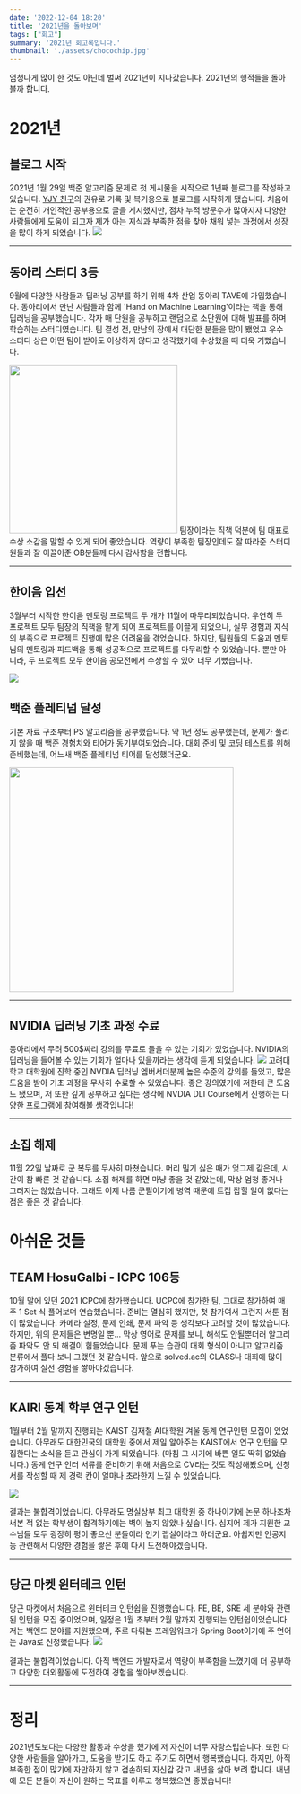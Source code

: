```yaml
---
date: '2022-12-04 18:20'
title: '2021년을 돌아보며'
tags: ["회고"]
summary: '2021년 회고록입니다.'
thumbnail: './assets/chocochip.jpg'
---
```


엄청나게 많이 한 것도 아닌데 벌써 2021년이 지나갔습니다. 2021년의 행적들을 돌아볼까 합니다.

# 2021년
## 블로그 시작
2021년 1월 29일 백준 알고리즘 문제로 첫 게시물을 시작으로 1년째 블로그를 작성하고 있습니다. [YJY 친구](https://yjyoon-dev.github.io/)의 권유로 기록 및 복기용으로 블로그를 시작하게 됐습니다. 처음에는 순전히 개인적인 공부용으로 글을 게시했지만, 점차 누적 방문수가 많아지자 다양한 사람들에게 도움이 되고자 제가 아는 지식과 부족한 점을 찾아 채워 넣는 과정에서 성장을 많이 하게 되었습니다.
![](https://github.com/user-attachments/assets/946a914b-3e01-4645-b3ed-3a1cc4c6257b)

----
## 동아리 스터디 3등

9월에 다양한 사람들과 딥러닝 공부를 하기 위해 4차 산업 동아리 TAVE에 가입했습니다. 동아리에서 만난 사람들과 함께 'Hand on Machine Learning'이라는 책을 통해 딥러닝을 공부했습니다. 각자 매 단원을 공부하고 랜덤으로 소단원에 대해 발표를 하며 학습하는 스터디였습니다. 팀 결성 전, 만남의 장에서 대단한 분들을 많이 뵀었고 우수 스터디 상은 어떤 팀이 받아도 이상하지 않다고 생각했기에 수상했을 때 더욱 기뻤습니다.

<img width=300 src=https://github.com/user-attachments/assets/cf172762-4563-4e43-8883-e53deb921292>
팀장이라는 직책 덕분에 팀 대표로 수상 소감을 말할 수 있게 되어 좋았습니다. 역량이 부족한 팀장인데도 잘 따라준 스터디원들과 잘 이끌어준 OB분들께 다시 감사함을 전합니다.

---

## 한이음 입선

3월부터 시작한 한이음 멘토링 프로젝트 두 개가 11월에 마무리되었습니다. 우연히 두 프로젝트 모두 팀장의 직책을 맡게 되어 프로젝트를 이끌게 되었으나, 실무 경험과 지식의 부족으로 프로젝트 진행에 많은 어려움을 겪었습니다. 하지만, 팀원들의 도움과 멘토님의 멘토링과 피드백을 통해 성공적으로 프로젝트를 마무리할 수 있었습니다. 뿐만 아니라, 두 프로젝트 모두 한이음 공모전에서 수상할 수 있어 너무 기뻤습니다.

![](https://github.com/user-attachments/assets/3fa164ba-1e8b-4fa6-9ce4-3a9d1bd1fad8)

## 백준 플레티넘 달성

기본 자료 구조부터 PS 알고리즘을 공부했습니다. 약 1년 정도 공부했는데, 문제가 풀리지 않을 때 백준 경험치와 티어가 동기부여되었습니다. 대회 준비 및 코딩 테스트를 위해 준비했는데, 어느새 백준 플레티넘 티어를 달성했더군요.

<img width=400 src=https://github.com/user-attachments/assets/3adcf94e-4a99-4f85-8ff1-13a9222471f0>

---

## NVIDIA 딥러닝 기초 과정 수료

동아리에서 무려 500$짜리 강의를 무료로 들을 수 있는 기회가 있었습니다. NVIDIA의 딥러닝을 들어볼 수 있는 기회가 얼마나 있을까라는 생각에 듣게 되었습니다.
![](https://github.com/user-attachments/assets/f1dd2ae4-fd66-497d-9658-93f4cf4ca726)
고려대학교 대학원에 진학 중인 NVDIA 딥러닝 엠버서더분께 높은 수준의 강의를 들었고, 많은 도움을 받아 기초 과정을 무사히 수료할 수 있었습니다. 좋은 강의였기에 저한테 큰 도움도 됐으며, 저 또한 깊게 공부하고 싶다는 생각에 NVDIA DLI Course에서 진행하는 다양한 프로그램에 참여해볼 생각입니다!

---

## 소집 해제

11월 22일 날짜로 군 복무를 무사히 마쳤습니다. 머리 밀기 싫은 때가 엊그제 같은데, 시간이 참 빠른 것 같습니다. 소집 해제를 하면 마냥 좋을 것 같았는데, 막상 엄청 좋거나 그러지는 않았습니다. 그래도 이제 나름 군필이기에 병역 때문에 트집 잡힐 일이 없다는 점은 좋은 것 같습니다.

# 아쉬운 것들

## TEAM HosuGalbi - ICPC 106등

10월 말에 있던 2021 ICPC에 참가했습니다. UCPC에 참가한 팀, 그대로 참가하여 매주 1 Set 식 풀어보며 연습했습니다. 준비는 열심히 했지만, 첫 참가여서 그런지 서툰 점이 많았습니다. 카메라 설정, 문제 인쇄, 문제 파악 등 생각보다 고려할 것이 많았습니다. 하지만, 위의 문제들은 변명일 뿐... 막상 영어로 문제를 보니, 해석도 안될뿐더러 알고리즘 파악도 안 되 해결이 힘들었습니다. 문제 푸는 습관이 대회 형식이 아니고 알고리즘 분류에서 풀다 보니 그랬던 것 같습니다. 앞으로 solved.ac의 CLASS나 대회에 많이 참가하여 실전 경험을 쌓아야겠습니다.

---

## KAIRI 동계 학부 연구 인턴

1월부터 2월 말까지 진행되는 KAIST 김재철 AI대학원 겨울 동계 연구인턴 모집이 있었습니다. 아무래도 대한민국의 대학원 중에서 제일 알아주는 KAIST에서 연구 인턴을 모집한다는 소식을 듣고 관심이 가게 되었습니다. (마침 그 시기에 바쁜 일도 딱히 없었습니다.) 동계 연구 인터 서류를 준비하기 위해 처음으로 CV라는 것도 작성해봤으며, 신청서를 작성할 때 제 경력 칸이 얼마나 초라한지 느낄 수 있었습니다.

![](https://github.com/user-attachments/assets/fd71ef52-e541-4fd0-8dbc-2fc8d0559abc)

결과는 불합격이었습니다. 아무래도 명실상부 최고 대학원 중 하나이기에 논문 하나조차 써본 적 없는 학부생이 합격하기에는 벽이 높지 않았나 싶습니다. 심지어 제가 지원한 교수님들 모두 굉장히 평이 좋으신 분들이라 인기 랩실이라고 하더군요. 아쉽지만 인공지능 관련해서 다양한 경험을 쌓은 후에 다시 도전해야겠습니다.

---

## 당근 마켓 윈터테크 인턴

당근 마켓에서 처음으로 윈터테크 인턴쉽을 진행했습니다. FE, BE, SRE 세 분야와 관련된 인턴을 모집 중이었으며, 일정은 1월 초부터 2월 말까지 진행되는 인턴쉽이었습니다. 저는 백엔드 분야를 지원했으며, 주로 다뤄본 프레임워크가 Spring Boot이기에 주 언어는 Java로 신청했습니다.
![](https://github.com/user-attachments/assets/5153343e-7eb2-4488-854b-d58de3b312fa)

결과는 불합격이었습니다. 아직 백엔드 개발자로서 역량이 부족함을 느꼈기에 더 공부하고 다양한 대외활동에 도전하여 경험을 쌓아보겠습니다.

---

# 정리
2021년도보다는 다양한 활동과 수상을 했기에 저 자신이 너무 자랑스럽습니다. 또한 다양한 사람들을 알아가고, 도움을 받기도 하고 주기도 하면서 행복했습니다. 하지만, 아직 부족한 점이 많기에 자만하지 않고 겸손하되 자신감 갖고 내년을 살아 보려 합니다. 내년에 모든 분들이 자신이 원하는 목표를 이루고 행복했으면 좋겠습니다!


